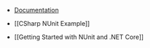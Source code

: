 
- [Documentation](https://docs.nunit.org/)

- [[CSharp NUnit Example]]
- [[Getting Started with NUnit and .NET Core]]
